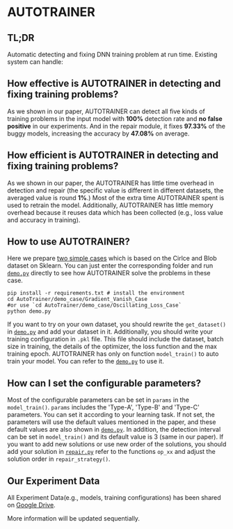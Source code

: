 # AUTOTRAINER

## TL;DR

Automatic detecting and fixing DNN training problem at run time. Existing system can handle:


## How effective is AUTOTRAINER in detecting and fixing training problems?
As we shown in our paper, AUTOTRAINER can detect all five kinds of training problems in the input model with **100%** detection rate and **no false positive** in our experiments.
And in the repair module, it fixes **97.33%** of the buggy models, increasing the accuracy by **47.08%** on average.

## How efficient is AUTOTRAINER in detecting and fixing training problems?
As we shown in our paper, the AUTOTRAINER has little time overhead in detection and repair (the specific value is different in different datasets, the averaged value is round **1%**.) Most of the extra time AUTOTRAINER spent is used to retrain the model. Additionally, AUTOTRAINER has little memory overhead because it reuses data which has been collected (e.g., loss value and accuracy in training).

## How to use AUTOTRAINER?
Here we prepare [two simple cases](./AutoTrainer/demo_case) which is based on the Cirlce and Blob dataset on Sklearn. You can just enter the corresponding folder and run [`demo.py`](./AutoTrainer/demo_case/Gradient_Vanish_Case/demo.py) directly to see how AUTOTRAINER solve the problems in these case.
```
pip install -r requirements.txt # install the environment
cd AutoTrainer/demo_case/Gradient_Vanish_Case
#or use `cd AutoTrainer/demo_case/Oscillating_Loss_Case`
python demo.py
```

If you want to try on your own dataset, you should rewrite the `get_dataset()` in [`demo.py`](./AutoTrainer/demo_case/Gradient_Vanish_Case/demo.py) and add your dataset in it. Additionally, you should write your training configuration in `.pkl` file. This file should include the dataset, batch size in training, the details of the optimizer, the loss function and the max training epoch. AUTOTRAINER has only on function `model_train()` to auto train your model. You can refer to the [`demo.py`](./AutoTrainer/demo_case/Gradient_Vanish_Case/demo.py) to use it.

## How can I set the configurable parameters?
Most of the configurable parameters can be set in `params` in the `model_train()`. `params` includes the 'Type-A', 'Type-B' and 'Type-C' parameters. You can set it according to your learning task.  If not set, the parameters will use the default values mentioned in the paper, and these default values are also shown in [`demo.py`](./AutoTrainer/demo_case/Gradient_Vanish_Case/demo.py).
In addition, the detection interval can be set in `model_train()` and its default value is 3 (same in our paper). If you want to add new solutions or use new order of the solutions, you should add your solution in [`repair.py`](./AutoTrainer/utils/repair.py) refer to the functions `op_xx` and adjust the solution order in `repair_strategy()`.

## Our Experiment Data
All Experiment Data(e.g., models, training configurations) has been shared on [Google Drive](https://drive.google.com/file/d/1AnzEwQZtKXAXA6jo4xGdhRLuAjnUFMLd/view?usp=sharing).

More information will be updated sequentially.

